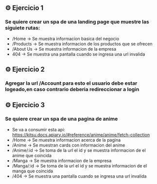 ## ⚙️ **Ejercicio 1**

### Se quiere crear un spa de una landing page que muestre las siguiete rutas:

- /Home -> Se muestra informacion basica del negocio
- /Products -> Se muestra informacion de los productos que se ofrecen
- /About Us -> Se muestra informacion de la empresa
- 404 -> Se muestra una pantalla cuando se ingresa una url invalida

## ⚙️ **Ejercicio 2**

### Agregar la url /Account para esto el usuario debe estar logeado,en caso contrario deberia redireccionar a login

## ⚙️ **Ejercicio 3**

### Se quiere crear un spa de una pagina de anime

- Se va a consumir esta api: https://kitsu.docs.apiary.io/#reference/anime/anime/fetch-collection
- /Home -> Se muestra informacion acerca de la pagina
- /Anime -> Se muestran cards con informacion del anime
- /Anime/:id -> Se toma de la url el id y se muestra informacion de el anime que coincida
- /Manga -> Se muestra informacion de la empresa
- /Manga/:id -> Se toma de la url el id y se muestra informacion de el manga que coincida
- /404 -> Se muestra una pantalla cuando se ingresa una url invalida
